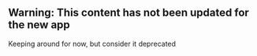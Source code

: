 ## Warning: This content has not been updated for the new app
Keeping around for now, but consider it deprecated
